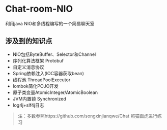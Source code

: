 # Chat-room-NIO
利用java NIO和多线程编写的一个简易聊天室
## 涉及到的知识点
- NIO包括ByteBuffer、Selector和Channel
- 序列化算法框架 Protobuf
- 自定义消息协议
- Spring依赖注入(IOC容器获取bean)
- 线程池 ThreadPoolExecutor
- lombok简化POJO开发
- 原子类变量AtomicInteger/AtomicBoolean
- JVM内置锁 Synchronized
- log4j+slf4j日志

> 注：多数参照https://github.com/songxinjianqwe/Chat 照猫画虎进行练习
